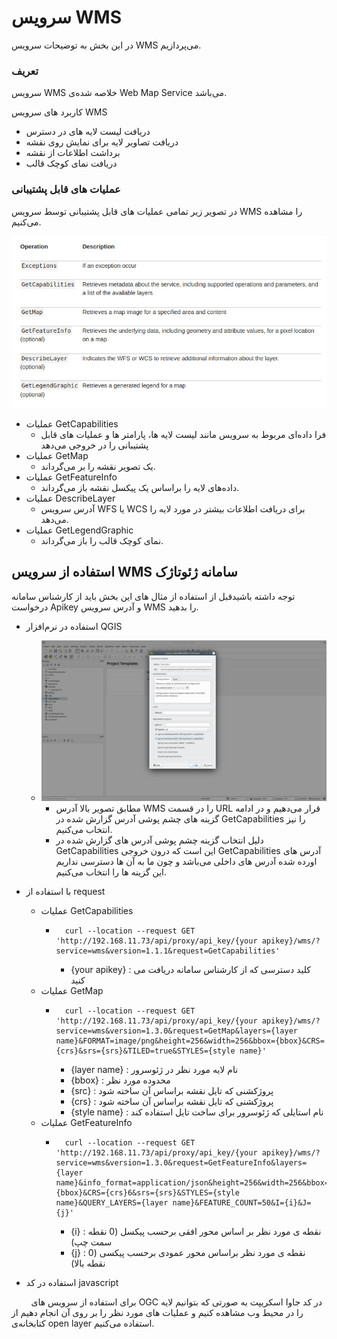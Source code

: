 # سرویس WMS
در این بخش به توضیحات سرویس WMS می‌پردازیم.

### تعریف
سرویس WMS خلاصه شده‌ی Web Map Service می‌باشد.

کاربرد های سرویس WMS

- دریافت لیست لایه های در دسترس
- دریافت تصاویر لایه برای نمایش روی نقشه
- برداشت اطلاعات از نقشه
- دریافت نمای کوچک قالب

### عملیات های قابل پشتیبانی
در تصویر زیر تمامی عملیات های قابل پشتیبانی توسط سرویس WMS را مشاهده می‌کنیم.

![WMS supported operations!](https://raw.githubusercontent.com/SaaFaa-company/geotajak3-documents/main/services/image/wms-oprations.png "WMS supported operations")

- عملیات GetCapabilities
  - فرا داده‌ای مربوط به سرویس مانند لیست لایه ها، پارامتر ها و عملیات های قابل پشتیبانی را در خروجی می‌دهد
- عملیات GetMap
  - یک تصویر نقشه را بر می‌گرداند.
- عملیات GetFeatureInfo
  - داده‌های لایه را براساس یک پیکسل نقشه باز می‌گرداند.
- عملیات DescribeLayer
  - آدرس سرویس WFS یا WCS برای دریافت اطلاعات بیشتر در مورد لایه را می‌دهد.
- عملیات GetLegendGraphic
  - نمای کوچک قالب را باز می‌گرداند.
  
## استفاده از سرویس WMS سامانه ژئوتاژک

توجه داشته باشیدقبل از استفاده از مثال های این بخش باید از کارشناس سامانه درخواست Apikey و آدرس سرویس WMS را بدهید.

- استفاده در نرم‌افزار QGIS
  - ![add WMS to qgis!](https://raw.githubusercontent.com/SaaFaa-company/geotajak3-documents/main/services/image/add-wms-qgis.png "add WMS to qgis")
    - مطابق تصویر بالا آدرس WMS را در قسمت URL قرار می‌دهیم و در ادامه گزینه های چشم پوشی آدرس گزارش شده در GetCapabilities را نیز انتخاب می‌کنیم.
    - دلیل انتخاب گزینه چشم پوشی آدرس های گزارش شده در GetCapabilities این است که درون خروجی GetCapabilities آدرس های اورده شده آدرس های داخلی می‌باشد و چون ما به آن ها دسترسی نداریم این گزینه ها را انتخاب می‌کنیم.
    
- با استفاده از request
  - عملیات GetCapabilities
    - ```
        curl --location --request GET 'http://192.168.11.73/api/proxy/api_key/{your apikey}/wms/?service=wms&version=1.1.1&request=GetCapabilities'
      ```
      - {your apikey} : کلید دسترسی که از کارشناس سامانه دریافت می کنید
  - عملیات GetMap
    - ```
        curl --location --request GET 'http://192.168.11.73/api/proxy/api_key/{your apikey}/wms/?service=wms&version=1.3.0&request=GetMap&layers={layer name}&FORMAT=image/png&height=256&width=256&bbox={bbox}&CRS={crs}&srs={srs}&TILED=true&STYLES={style name}'
      ```
      - {layer name} : نام لایه مورد نظر در ژئوسرور
      - {bbox} : محدوده مورد نظر
      - {src} : پروژکشنی که تایل نقشه براساس آن ساخته شود
      - {crs} : پروژکشنی که تایل نقشه براساس آن ساخته شود
      - {style name} : نام استایلی که ژئوسرور برای ساخت تایل استفاده کند
  - عملیات GetFeatureInfo
    - ```
        curl --location --request GET 'http://192.168.11.73/api/proxy/api_key/{your apikey}/wms/?service=wms&version=1.3.0&request=GetFeatureInfo&layers={layer name}&info_format=application/json&height=256&width=256&bbox={bbox}&CRS={crs}6&srs={srs}&STYLES={style name}&QUERY_LAYERS={layer name}&FEATURE_COUNT=50&I={i}&J={j}'
      ```
      - {i} : نقطه ی مورد نظر بر اساس محور افقی برحسب پیکسل (0 نقطه سمت چپ)
      - {j} : نقطه ی مورد نظر براساس محور عمودی برحسب پیکسی (0 نقطه بالا)

- استفاده در کد javascript

&nbsp;&nbsp;&nbsp;&nbsp;&nbsp;&nbsp;&nbsp;&nbsp;برای استفاده از سرویس های OGC در کد جاوا اسکریپت به صورتی که بتوانیم لایه را در محیط وب مشاهده کنیم و عملیات های مورد نظر را بر روی آن انجام دهیم از کتابخانه‌ی open layer استفاده می‌کنیم.